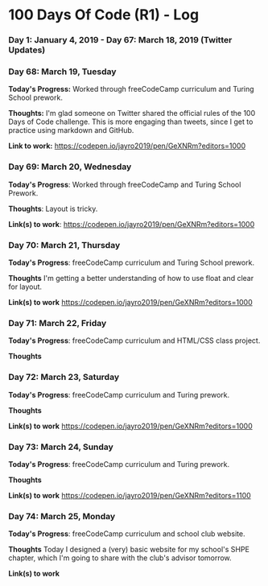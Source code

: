 # 100 Days Of Code (R1) - Log

### Day 1: January 4, 2019 - Day 67: March 18, 2019 (Twitter Updates)

### Day 68: March 19, Tuesday

**Today's Progress:** Worked through freeCodeCamp curriculum and Turing School prework.

**Thoughts:** I'm glad someone on Twitter shared the official rules of the 100 Days of Code challenge. This is more engaging than tweets, since I get to practice using markdown and GitHub.

**Link to work:**
https://codepen.io/jayro2019/pen/GeXNRm?editors=1000

### Day 69: March 20, Wednesday

**Today's Progress**: Worked through freeCodeCamp and Turing School Prework.

**Thoughts**: Layout is tricky.

**Link(s) to work**: 
https://codepen.io/jayro2019/pen/GeXNRm?editors=1000

### Day 70: March 21, Thursday

**Today's Progress**: freeCodeCamp curriculum and Turing School prework.

**Thoughts** I'm getting a better understanding of how to use float and clear for layout.

**Link(s) to work**
https://codepen.io/jayro2019/pen/GeXNRm?editors=1000

### Day 71: March 22, Friday

**Today's Progress**: freeCodeCamp curriculum and HTML/CSS class project.

**Thoughts** 

### Day 72: March 23, Saturday

**Today's Progress**: freeCodeCamp curriculum and Turing prework.

**Thoughts**

**Link(s) to work**
https://codepen.io/jayro2019/pen/GeXNRm?editors=1000

### Day 73: March 24, Sunday

**Today's Progress**: freeCodeCamp curriculum and Turing prework.

**Thoughts**

**Link(s) to work**
https://codepen.io/jayro2019/pen/GeXNRm?editors=1100

### Day 74: March 25, Monday

**Today's Progress**: freeCodeCamp curriculum and school club website.

**Thoughts** Today I designed a (very) basic website for my school's SHPE chapter, which I'm going to share with the club's advisor tomorrow.

**Link(s) to work**



